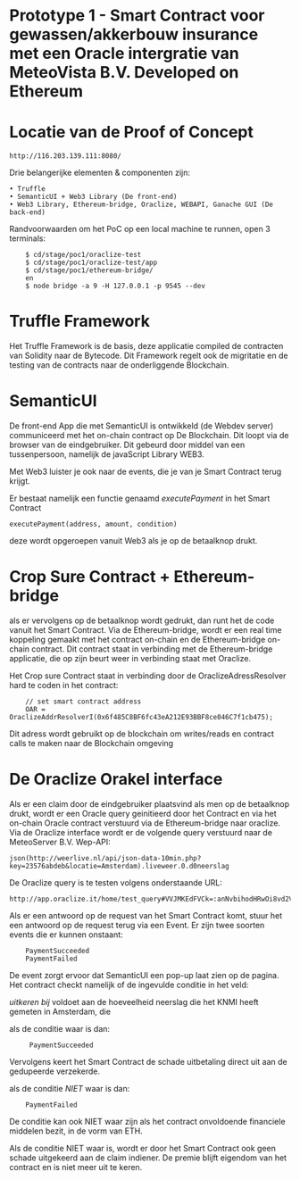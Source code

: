 # Prototype 1 - Smart Contract voor gewassen/akkerbouw insurance met een Oracle intergratie van MeteoVista B.V. Developed on Ethereum

# Locatie van de Proof of Concept
    http://116.203.139.111:8080/

Drie belangerijke elementen & componenten zijn:

    • Truffle
    • SemanticUI + Web3 Library (De front-end)
    • Web3 Library, Ethereum-bridge, Oraclize, WEBAPI, Ganache GUI (De back-end)
    
Randvoorwaarden om het PoC op een local machine te runnen, open 3 terminals:

        $ cd/stage/poc1/oraclize-test
        $ cd/stage/poc1/oraclize-test/app
        $ cd/stage/poc1/ethereum-bridge/
        en
        $ node bridge -a 9 -H 127.0.0.1 -p 9545 --dev
 
  
# Truffle Framework
  Het Truffle Framework is de basis, deze applicatie compiled de contracten van Solidity naar de Bytecode. Dit Framework regelt ook         de migritatie en de testing van de contracts naar de onderliggende Blockchain.
        
# SemanticUI
  De front-end App die met SemanticUI is ontwikkeld (de Webdev server) communiceerd met het on-chain contract op De Blockchain.           Dit loopt via de browser van de eindgebruiker. Dit gebeurd door middel van een tussenpersoon, namelijk de javaScript Library WEB3.
        
  Met Web3 luister je ook naar de events, die je van je Smart Contract terug krijgt.
        
  Er bestaat namelijk een functie genaamd *executePayment* in het Smart Contract
  
    executePayment(address, amount, condition)
    
  deze wordt opgeroepen vanuit Web3 als je op de betaalknop drukt.
  
 # Crop Sure Contract + Ethereum-bridge
 
 als er vervolgens op de betaalknop wordt gedrukt, dan runt het de code vanuit het Smart Contract.
 Via de Ethereum-bridge, wordt er een real time koppeling gemaakt met het contract on-chain en de Ethereum-bridge on-chain contract. 
 Dit contract staat in verbinding met de Ethereum-bridge applicatie, die op zijn beurt weer in verbinding staat met Oraclize.
 
 Het Crop sure Contract staat in verbinding door de OraclizeAdressResolver hard te coden in het contract:
 
        // set smart contract address
        OAR = OraclizeAddrResolverI(0x6f485C8BF6fc43eA212E93BBF8ce046C7f1cb475);
        
  Dit adress wordt gebruikt op de blockchain om writes/reads en contract calls te maken naar de Blockchain omgeving
 
  # De Oraclize Orakel interface
  
  Als er een claim door de eindgebruiker plaatsvind als men op de betaalknop drukt, wordt er een Oracle query geinitieerd door het     Contract en via het on-chain Oracle contract verstuurd via de Ethereum-bridge naar oraclize. Via de Oraclize interface wordt er de volgende query verstuurd naar de MeteoServer B.V. Wep-API:
  
    json(http://weerlive.nl/api/json-data-10min.php?key=23576abdeb&locatie=Amsterdam).liveweer.0.d0neerslag
    
  De Oraclize query is te testen volgens onderstaande URL:
  
    http://app.oraclize.it/home/test_query#VVJMKEdFVCk=:anNvbihodHRwOi8vd2VlcmxpdmUubmwvYXBpL2pzb24tZGF0YS0xMG1pbi5waHA/a2V5PTIzNTc2YWJkZWImbG9jYXRpZT1BbXN0ZXJkYW0pLmxpdmV3ZWVyLjAuZDBuZWVyc2xhZw==
  
  Als er een antwoord op de request van het Smart Contract komt, stuur het een antwoord op de request terug via een Event.
  Er zijn twee soorten events die er kunnen onstaant: 
  
        PaymentSucceeded
        PaymentFailed
        
  De event zorgt ervoor dat SemanticUI een pop-up laat zien op de pagina.
  Het contract checkt namelijk of de ingevulde conditie in het veld:
  
   *uitkeren bij* voldoet aan de hoeveelheid neerslag die het KNMI heeft gemeten in Amsterdam, die
   
   als de conditie waar is dan:
   
         PaymentSucceeded
         
   Vervolgens keert het Smart Contract de schade uitbetaling direct uit aan de gedupeerde verzekerde.
 
   als de conditie *NIET* waar is dan:
  
        PaymentFailed
        
   De conditie kan ook NIET waar zijn als het contract onvoldoende financiele middelen bezit, in de vorm van ETH.
   
   Als de conditie NIET waar is, wordt er door het Smart Contract ook geen schade uitgekeerd aan de claim indiener. De premie blijft eigendom van het contract en is niet meer uit te keren.
        
  
